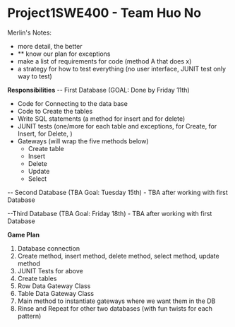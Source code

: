 # Project1SWE400 - Team Huo No

Merlin's Notes:
- more detail, the better
- ** know our plan for exceptions
- make a list of requirements for code (method A that does x)
- a strategy for how to test everything (no user interface, JUNIT test only way to test)



**Responsibilities**
 -- First Database  (GOAL: Done by Friday 11th)
 - Code for Connecting to the data base
 - Code to Create the tables
 - Write SQL statements (a method for insert and for delete)
 - JUNIT tests (one/more for each table and exceptions, for Create, for Insert, for Delete, )
 - Gateways (will wrap the five methods below)
    - Create table
    - Insert
    - Delete
    - Update
    - Select

 -- Second Database (TBA Goal: Tuesday 15th)
    - TBA after working with first Database 
    

 --Third Database (TBA Goal: Friday 18th)
    - TBA after working with first Database

**Game Plan**
1.  Database connection
2.  Create method, insert method, delete method, select method, update method
3.  JUNIT Tests for above
4.  Create tables
5.  Row Data Gateway Class
6.  Table Data Gateway Class
7.  Main method to instantiate gateways where we want them in the DB
8.  Rinse and Repeat for other two databases (with fun twists for each pattern)

